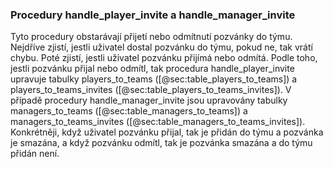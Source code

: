 
### Procedury handle_player_invite a handle_manager_invite

Tyto procedury obstarávají přijetí nebo odmítnutí pozvánky do týmu.
Nejdříve zjistí, jestli uživatel dostal pozvánku do týmu, pokud ne, tak vrátí chybu.
Poté zjistí, jestli uživatel pozvánku přijímá nebo odmítá.
Podle toho, jestli pozvánku přijal nebo odmítl,
tak procedura handle_player_invite upravuje tabulky players_to_teams ([@sec:table_players_to_teams]) a players_to_teams_invites ([@sec:table_players_to_teams_invites]).
V případě procedury handle_manager_invite jsou upravovány tabulky managers_to_teams ([@sec:table_managers_to_teams]) a managers_to_teams_invites ([@sec:table_managers_to_teams_invites]).
Konkrétněji, když uživatel pozvánku přijal, tak je přidán do týmu a pozvánka je smazána,
a když pozvánku odmítl, tak je pozvánka smazána a do týmu přidán není.

